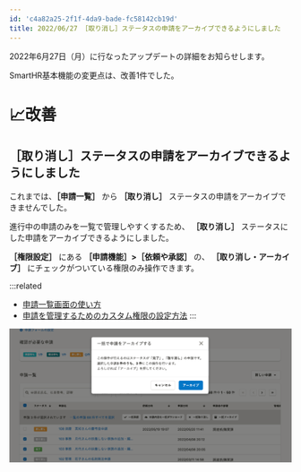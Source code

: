 ```yaml
---
id: 'c4a82a25-2f1f-4da9-bade-fc58142cb19d'
title: 2022/06/27 ［取り消し］ステータスの申請をアーカイブできるようにしました
---
```

2022年6月27日（月）に行なったアップデートの詳細をお知らせします。

SmartHR基本機能の変更点は、改善1件でした。

# 📈改善

## ［取り消し］ステータスの申請をアーカイブできるようにしました

これまでは、**［申請一覧］** から **［取り消し］** ステータスの申請をアーカイブできませんでした。

進行中の申請のみを一覧で管理しやすくするため、 **［取り消し］** ステータスにした申請をアーカイブできるようにしました。

**［権限設定］** にある **［申請機能］>［依頼や承認］** の、 **［取り消し・アーカイブ］** にチェックがついている権限のみ操作できます。

:::related
- [申請一覧画面の使い方](https://knowledge.smarthr.jp/hc/ja/articles/360026262433)
- [申請を管理するためのカスタム権限の設定方法](https://knowledge.smarthr.jp/hc/ja/articles/360026262453)
:::

![](2022-06-28-12-56-27.png)